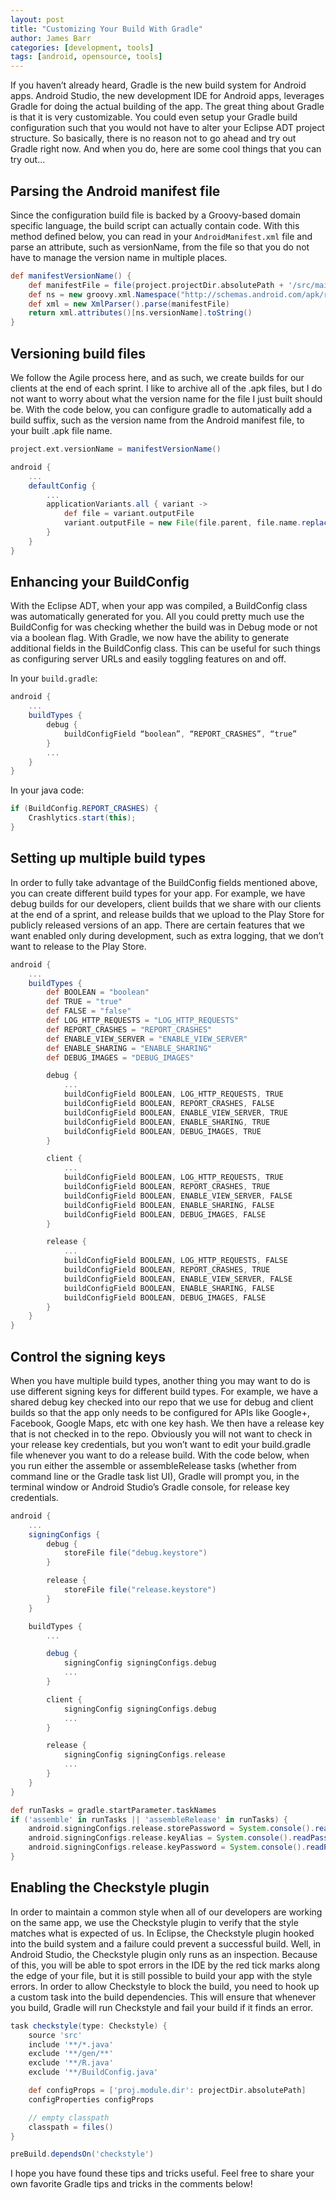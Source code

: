 ```yaml
---
layout: post
title: "Customizing Your Build With Gradle"
author: James Barr
categories: [development, tools]
tags: [android, opensource, tools]
---
```


If you haven’t already heard, Gradle is the new build system for Android apps.  Android Studio, the new development IDE for Android apps, leverages Gradle for doing the actual building of the app.  The great thing about Gradle is that it is very customizable.  You could even setup your Gradle build configuration such that you would not have to alter your Eclipse ADT project structure. So basically, there is no reason not to go ahead and try out Gradle right now. And when you do, here are some cool things that you can try out...<!--more-->

## Parsing the Android manifest file

Since the configuration build file is backed by a Groovy-based domain specific language, the build script can actually contain code.  With this method defined below, you can read in your `AndroidManifest.xml` file and parse an attribute, such as versionName, from the file so that you do not have to manage the version name in multiple places.

```groovy
def manifestVersionName() {
    def manifestFile = file(project.projectDir.absolutePath + '/src/main/AndroidManifest.xml')
    def ns = new groovy.xml.Namespace("http://schemas.android.com/apk/res/android", "android")
    def xml = new XmlParser().parse(manifestFile)
    return xml.attributes()[ns.versionName].toString()
}
```

## Versioning build files

We follow the Agile process here, and as such, we create builds for our clients at the end of each sprint.  I like to archive all of the .apk files, but I do not want to worry about what the version name for the file I just built should be.  With the code below, you can configure gradle to automatically add a build suffix, such as the version name from the Android manifest file, to your built .apk file name.

```groovy
project.ext.versionName = manifestVersionName()

android {
    ...
    defaultConfig {
        ...
        applicationVariants.all { variant ->
		    def file = variant.outputFile
            variant.outputFile = new File(file.parent, file.name.replace(".apk", "-" + buildSuffix + ".apk"))
        }
    }
}
```

## Enhancing your BuildConfig

With the Eclipse ADT, when your app was compiled, a BuildConfig class was automatically generated for you.  All you could pretty much use the BuildConfig for was checking whether the build was in Debug mode or not via a boolean flag.  With Gradle, we now have the ability to generate additional fields in the BuildConfig class.  This can be useful for such things as configuring server URLs and easily toggling features on and off.

In your `build.gradle`:

```groovy
android {
    ...
    buildTypes {
        debug {
            buildConfigField “boolean”, “REPORT_CRASHES”, “true”
        }
        ...
    }    
}
```

In your java code:

```java
if (BuildConfig.REPORT_CRASHES) {
    Crashlytics.start(this);
}
```

## Setting up multiple build types

In order to fully take advantage of the BuildConfig fields mentioned above, you can create different build types for your app.  For example, we have debug builds for our developers, client builds that we share with our clients at the end of a sprint, and release builds that we upload to the Play Store for publicly released versions of an app.  There are certain features that we want enabled only during development, such as extra logging, that we don’t want to release to the Play Store.

```groovy
android {
    ...
    buildTypes {
        def BOOLEAN = "boolean"
        def TRUE = "true"
        def FALSE = "false"
        def LOG_HTTP_REQUESTS = "LOG_HTTP_REQUESTS"
        def REPORT_CRASHES = "REPORT_CRASHES"
        def ENABLE_VIEW_SERVER = "ENABLE_VIEW_SERVER"
        def ENABLE_SHARING = "ENABLE_SHARING"
        def DEBUG_IMAGES = "DEBUG_IMAGES"

        debug {
            ...
            buildConfigField BOOLEAN, LOG_HTTP_REQUESTS, TRUE
            buildConfigField BOOLEAN, REPORT_CRASHES, FALSE
            buildConfigField BOOLEAN, ENABLE_VIEW_SERVER, TRUE
            buildConfigField BOOLEAN, ENABLE_SHARING, TRUE
            buildConfigField BOOLEAN, DEBUG_IMAGES, TRUE
        }

        client {
            ...
            buildConfigField BOOLEAN, LOG_HTTP_REQUESTS, TRUE
            buildConfigField BOOLEAN, REPORT_CRASHES, TRUE
            buildConfigField BOOLEAN, ENABLE_VIEW_SERVER, FALSE
            buildConfigField BOOLEAN, ENABLE_SHARING, FALSE
            buildConfigField BOOLEAN, DEBUG_IMAGES, FALSE
        }

        release {
            ...
            buildConfigField BOOLEAN, LOG_HTTP_REQUESTS, FALSE
            buildConfigField BOOLEAN, REPORT_CRASHES, TRUE
            buildConfigField BOOLEAN, ENABLE_VIEW_SERVER, FALSE
            buildConfigField BOOLEAN, ENABLE_SHARING, FALSE
            buildConfigField BOOLEAN, DEBUG_IMAGES, FALSE
        }
    }
}
```

## Control the signing keys

When you have multiple build types, another thing you may want to do is use different signing keys for different build types.  For example, we have a shared debug key checked into our repo that we use for debug and client builds so that the app only needs to be configured for APIs like Google+, Facebook, Google Maps, etc with one key hash.  We then have a release key that is not checked in to the repo.  Obviously you will not want to check in your release key credentials, but you won’t want to edit your build.gradle file whenever you want to do a release build.  With the code below, when you run either the assemble or assembleRelease tasks (whether from command line or the Gradle task list UI), Gradle will prompt you, in the terminal window or Android Studio’s Gradle console, for release key credentials.

```groovy
android {
    ...
    signingConfigs {
        debug {
            storeFile file("debug.keystore")
        }

        release {
            storeFile file("release.keystore")
        }
    }

    buildTypes {
        ...

        debug {
            signingConfig signingConfigs.debug
            ...
        }

        client {
            signingConfig signingConfigs.debug
            ...
        }

        release {
            signingConfig signingConfigs.release
            ...
        }
    }
}

def runTasks = gradle.startParameter.taskNames
if ('assemble' in runTasks || 'assembleRelease' in runTasks) {
    android.signingConfigs.release.storePassword = System.console().readPassword('\nKeyStore Password: ')
    android.signingConfigs.release.keyAlias = System.console().readPassword('Alias Name: ')
    android.signingConfigs.release.keyPassword = System.console().readPassword('Alias Password: ')
}
```

## Enabling the Checkstyle plugin

In order to maintain a common style when all of our developers are working on the same app, we use the Checkstyle plugin to verify that the style matches what is expected of us.  In Eclipse, the Checkstyle plugin hooked into the build system and a failure could prevent a successful build.  Well, in Android Studio, the Checkstyle plugin only runs as an inspection. Because of this, you will be able to spot errors in the IDE by the red tick marks along the edge of your file, but it is still possible to build your app with the style errors.  In order to allow Checkstyle to block the build, you need to hook up a custom task into the build dependencies.  This will ensure that whenever you build, Gradle will run Checkstyle and fail your build if it finds an error.

```groovy
task checkstyle(type: Checkstyle) {
    source 'src'
    include '**/*.java'
    exclude '**/gen/**'
    exclude '**/R.java'
    exclude '**/BuildConfig.java'

    def configProps = ['proj.module.dir': projectDir.absolutePath]
    configProperties configProps

    // empty classpath
    classpath = files()
}

preBuild.dependsOn('checkstyle')
```

I hope you have found these tips and tricks useful.  Feel free to share your own favorite Gradle tips and tricks in the comments below!
